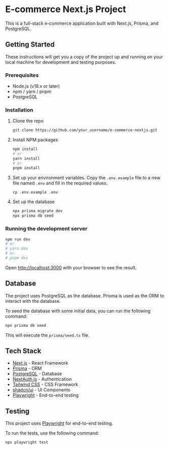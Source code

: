 # E-commerce Next.js Project

This is a full-stack e-commerce application built with Next.js, Prisma, and PostgreSQL.

## Getting Started

These instructions will get you a copy of the project up and running on your local machine for development and testing purposes.

### Prerequisites

- Node.js (v18.x or later)
- npm / yarn / pnpm
- PostgreSQL

### Installation

1. Clone the repo
   ```sh
   git clone https://github.com/your_username/e-commerce-nextjs.git
   ```
2. Install NPM packages
   ```sh
   npm install
   # or
   yarn install
   # or
   pnpm install
   ```
3. Set up your environment variables. Copy the `.env.example` file to a new file named `.env` and fill in the required values.
   ```sh
   cp .env.example .env
   ```
4. Set up the database
   ```sh
   npx prisma migrate dev
   npx prisma db seed
   ```

### Running the development server

```sh
npm run dev
# or
# yarn dev
# or
# pnpm dev
```

Open [http://localhost:3000](http://localhost:3000) with your browser to see the result.

## Database

The project uses PostgreSQL as the database. Prisma is used as the ORM to interact with the database.

To seed the database with some initial data, you can run the following command:

```sh
npx prisma db seed
```

This will execute the `prisma/seed.ts` file.

## Tech Stack

- [Next.js](https://nextjs.org/) - React Framework
- [Prisma](https://www.prisma.io/) - ORM
- [PostgreSQL](https://www.postgresql.org/) - Database
- [NextAuth.js](https://next-auth.js.org/) - Authentication
- [Tailwind CSS](https://tailwindcss.com/) - CSS Framework
- [shadcn/ui](https://ui.shadcn.com/) - UI Components
- [Playwright](https://playwright.dev/) - End-to-end testing

## Testing

This project uses [Playwright](https://playwright.dev/) for end-to-end testing.

To run the tests, use the following command:

```sh
npx playwright test
```
